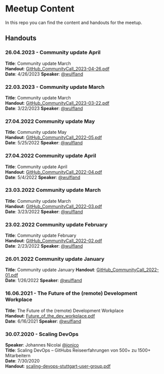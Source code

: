 # Meetup Content

In this repo you can find the content and handouts for the meetup.

## Handouts

### 26.04.2023 - Community update April
__Title__: Community update March  
__Handout__: [GitHub_CommunityCall_2023-04-26.pdf](doc/communityupdate/GitHub_CommunityCall_2023-04-26.pdf)  
__Date__: 4/26/2023
__Speaker__: [@wulfland](https://github.com/wulfland)  

### 22.03.2023 - Community update March 
__Title__: Community update March  
__Handout__: [GitHub_CommunityCall_2023-03-22.pdf](doc/communityupdate/GitHub_CommunityCall_2023-03-22.pdf)  
__Date__: 3/22/2023
__Speaker__: [@wulfland](https://github.com/wulfland)  

### 27.04.2022 Community update May  

__Title__: Community update May  
__Handout__: [GitHub_CommunityCall_2022-05.pdf](doc/communityupdate/GitHub_CommunityCall_2022-05.pdf)  
__Date__: 5/25/2022
__Speaker__: [@wulfland](https://github.com/wulfland)  

### 27.04.2022 Community update April  

__Title__: Community update April  
__Handout__: [GitHub_CommunityCall_2022-04.pdf](doc/communityupdate/GitHub_CommunityCall_2022-04.pdf)  
__Date__: 5/4/2022
__Speaker__: [@wulfland](https://github.com/wulfland)  


### 23.03.2022 Community update March  

__Title__: Community update March  
__Handout__: [GitHub_CommunityCall_2022-03.pdf](doc/communityupdate/GitHub_CommunityCall_2022-03.pdf)  
__Date__: 3/23/2022
__Speaker__: [@wulfland](https://github.com/wulfland)  

### 23.02.2022 Community update February

__Title__: Community update February  
__Handout__: [GitHub_CommunityCall_2022-02.pdf](doc/communityupdate/GitHub_CommunityCall_2022-02.pdf)  
__Date__: 2/23/2022
__Speaker__: [@wulfland](https://github.com/wulfland)  

### 26.01.2022 Community update January  

__Title__: Community update January 
__Handout__: [GitHub_CommunityCall_2022-01.pdf](doc/communityupdate/GitHub_CommunityCall_2022-01.pdf)  
__Date__: 1/26/2022
__Speaker__: [@wulfland](https://github.com/wulfland)  

### 16.06.2021 - The Future of the (remote) Development Workplace  

__Title__: The Future of the (remote) Development Workplace  
__Handout__: [Future_of_the_dev_workplace.pdf](doc/Future_of_the_dev_workplace.pdf)  
__Date__: 6/16/2021
__Speaker__: [@wulfland](https://github.com/wulfland)  

### 30.07.2020 - Scaling DevOps  

__Speaker__: Johannes Nicolai [@jonico](https://github.com/jonico)  
__Title__: Scaling DevOps – GitHubs Reiseerfahrungen von 500+ zu 1500+ Mitarbeitern  
__Date__: 7/30/2020  
__Handout__: [scaling-devops-stuttgart-user-group.pdf](doc/scaling-devops-stuttgart-user-group.pdf)  
